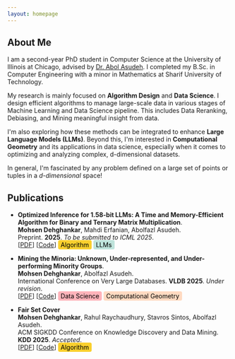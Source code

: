 ```yaml
---
layout: homepage
---
```


## About Me

I am a second-year PhD student in Computer Science at the University of Illinois at Chicago, 
advised by [Dr. Abol Asudeh](https://asudeh.github.io/). I completed my B.Sc. in Computer Engineering with a minor in Mathematics at Sharif University of Technology.


My research is mainly focused on **Algorithm Design** and **Data Science**. 
I design efficient algorithms to manage large-scale data in various stages of Machine Learning and Data Science pipeline. 
This includes Data Reranking, Debiasing, and Mining meaningful insight from data. 
<!-- I explore the integration of **large language models (LLMs)** and **Computation Geometry** within data science tasks, particularly in optimizing and analyzing complex datasets in high-dimensional spaces. -->
I'm also exploring how these methods can be integrated to enhance **Large Language Models (LLMs)**.
Beyond this, I'm interested in **Computational Geometry** and its applications in data science, especially when it comes to optimizing and analyzing complex, d-dimensional datasets.

In general, I'm fascinated by any problem defined on a large set of points or tuples in a _d-dimensional_ space!


<!-- ## Research Interests

- **Computer Vision:** image recognition, image generation, video captioning
- **Machine Learning:** meta-learning, incremental learning, transfer learning

## News

- **[Feb 2020]** Our paper about incremental learning is accepted to [CVPR 2020](http://cvpr2020.thecvf.com/).
- **[Feb 2020]** We will host the [ACM Multimedia Asia 2020](https://mmasia2020.org/) conference in Singapore!
- **[Sep 2019]** Our paper about few-shot learning is accepted to [NeurIPS 2019](https://nips.cc/Conferences/2019).
- **[Mar 2019]** Our paper about few-shot learning is accepted to [CVPR 2019](http://cvpr2019.thecvf.com/).
-->

## Publications

- **Optimized Inference for 1.58-bit LLMs: A Time and Memory-Efficient Algorithm for Binary and Ternary Matrix Multiplication**.
  <br>
  **Mohsen Dehghankar**, Mahdi Erfanian, Abolfazl Asudeh.
  <br>
  Preprint. **2025**. *To be submitted to ICML 2025*.
  <br>
  [[PDF](https://arxiv.org/abs/2411.06360)] [[Code](https://github.com/UIC-InDeXLab/RSR)] 
  <span style="background-color: #FAD02E; color: black; padding: 2px 6px; border-radius: 4px;">Algorithm</span>
  <span style="background-color: #BEE3DB; color: black; padding: 2px 6px; border-radius: 4px;">LLMs</span>

- **Mining the Minoria: Unknown, Under-represented, and Under-performing Minority Groups**.
  <br>
  **Mohsen Dehghankar**, Abolfazl Asudeh.
  <br>
  International Conference on Very Large Databases. **VLDB 2025**. *Under revision*.
  <br>
  [[PDF](https://arxiv.org/abs/2411.04761)] [[Code](https://github.com/UIC-InDeXLab/Mining_U3Ms)]
  <span style="background-color: #FFB3BA; color: black; padding: 2px 6px; border-radius: 4px;">Data Science</span>
  <span style="background-color: #FFDAC1; color: black; padding: 2px 6px; border-radius: 4px;">Computational Geometry</span>


- **Fair Set Cover**
  <br>
  **Mohsen Dehghankar**, Rahul Raychaudhury, Stavros Sintos, Abolfazl Asudeh.
  <br>
  ACM SIGKDD Conference on Knowledge Discovery and Data Mining. **KDD 2025**. *Accepted*.
  <br>
  [[PDF](https://arxiv.org/abs/2405.11639)] [[Code](https://github.com/UIC-InDeXLab/fair_set_cover)] 
  <span style="background-color: #FAD02E; color: black; padding: 2px 6px; border-radius: 4px;">Algorithm</span>

<!--
## Selected Talks

- **Learning to Self-Train for Semi-Supervised Few-Shot Classification**
  <br>
  NeurIPS Official Meetups
  <br>
  Beijing, China, December 2019 [[Slides](https://people.mpi-inf.mpg.de/~yaliu/files/learning-to-self-train-slides.pdf)]

- **Multi-Class Incremental Learning**
  <br>
  School of Computer Science and Engineering, Nanyang Technological University
  <br>
  Singapore, July 2019 [[Slides](https://people.mpi-inf.mpg.de/~yaliu/files/multi-class-incremental-learning.pdf)]

- **Meta-Transfer Learning for Few-Shot Learning**
  <br>
  School of Computing, National University of Singapore
  <br>
  Singapore, April 2019 [[Slides](https://people.mpi-inf.mpg.de/~yaliu/files/meta-transfer-learning-slides.pdf)]

## Services

- Co-organizer: [ACM MM Asia 2020](https://mmasia2020.org/).
- Conference Reviewers: [NeurIPS 2020](https://neurips.cc/Conferences/2020), and [CVPR 2020](http://cvpr2020.thecvf.com/).
- Journal Reviewers: [T-PAMI](https://ieeexplore.ieee.org/xpl/RecentIssue.jsp?punumber=34), and [IJCV](https://www.springer.com/journal/11263). -->
